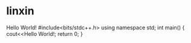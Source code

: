 # linxin
Hello World!
#include<bits/stdc++.h>
using namespace std;
int main()
{
cout<<Hello World!;
return 0;
}
